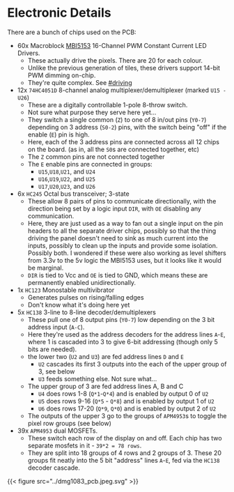 # Electronic Details

There are a bunch of chips used on the PCB:
- 60x Macroblock [MBI5153](/datasheets/MBI5153GP-A.pdf) 16-Channel PWM Constant Current LED Drivers. 
  - These actually drive the pixels. There are 20 for each colour.
  - Unlike the previous generation of tiles, these drivers support 14-bit PWM dimming on-chip.
  - They're quite complex. See [#driving](#driving)
- 12x `74HC4051D` 8-channel analog multiplexer/demultiplexer (marked `U15 - U26`)
  - These are a digitally controllable 1-pole 8-throw switch.
  - Not sure what purpose they serve here yet...
  - They switch a single common (`Z`) to one of 8 in/out pins (`Y0-7`) depending on 3 address (`S0-2`) pins, with the switch being "off" if the enable (`E`) pin is high.
  - Here, each of the 3 address pins are connected across all 12 chips on the board.
    (as in, all the `S0`s are connected together, etc)
  - The `Z` common pins are not connected together
  - The `E` enable pins are connected in groups:
    - `U15`,`U18`,`U21`, and `U24`
    - `U16`,`U19`,`U22`, and `U25`
    - `U17`,`U20`,`U23`, and `U26`
- 6x `HC245` Octal bus transceiver; 3-state
  - These allow 8 pairs of pins to communicate directionally, with the direction being set by a logic input `DIR`, with `OE` disabling any communication.
  - Here, they are just used as a way to fan out a single input on the pin headers to all the separate driver chips, possibly so that the thing driving the panel doesn't need to sink as much current into the inputs, possibly to clean up the inputs and provide some isolation. Possibly both. I wondered if these were also working as level shifters from 3.3v to the 5v logic the MBI5153 uses, but it looks like it would be marginal.
  - `DIR` is tied to Vcc and `OE` is tied to GND, which means these are permanently enabled unidirectionally.
- 1x `HC123` Monostable multivibrator
  - Generates pulses on rising/falling edges
  - Don't know what it's doing here yet
- 5x `HC138` 3-line to 8-line decoder/demultiplexers
  - These pull one of 8 output pins (`Y0-7`) low depending on the 3 bit address input (`A-C`). 
  - Here they're used as the address decoders for the address lines `A`-`E`, where 1 is
    cascaded into 3 to give 6-bit addressing (though only 5 bits are needed).
  - the lower two (`U2` and `U3`) are fed address lines `D` and `E`
    - `U2` cascades its first 3 outputs into the each of the upper group of 3, see below
    - `U3` feeds something else. Not sure what...
  - The upper group of 3 are fed address lines A, B and C 
    - `U4` does rows 1-8 (`Q*1`-`Q*4`) and is enabled by output 0 of `U2`
    - `U5` does rows 9-16 (`Q*5` - `Q*8`) and is enabled by output 1 of `U2`
    - `U6` does rows 17-20 (`Q*9`, `Q*0`) and is enabled by output 2 of `U2`
  - The outputs of the upper 3 go to the groups of `APM4953`s to toggle the pixel row groups (see below)
- 39x `APM4953` dual MOSFETs. 
  - These switch each row of the display on and off. Each chip has two separate mosfets in it - `39*2 = 78 rows`.
  - They are split into 18 groups of 4 rows and 2 groups of 3. These 20 groups fit
    neatly into the 5 bit "address" lines `A`-`E`, fed via the `HC138` decoder cascade.

{{< figure src="../dmg1083_pcb.jpeg.svg" >}}
